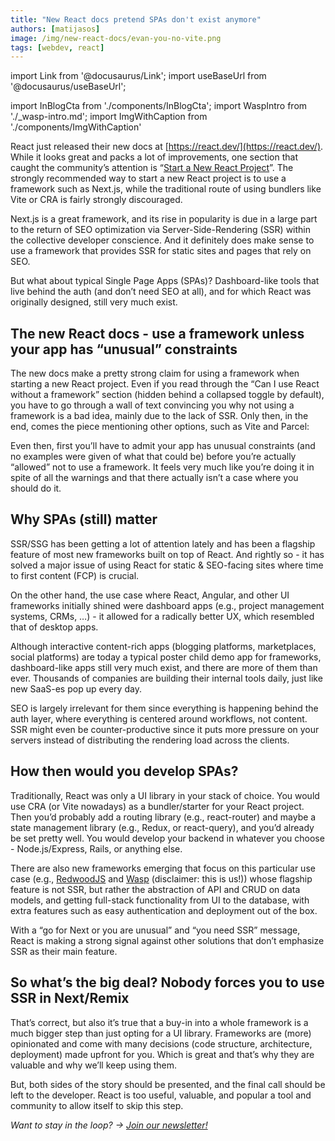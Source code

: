 ```yaml
---
title: "New React docs pretend SPAs don't exist anymore"
authors: [matijasos]
image: /img/new-react-docs/evan-you-no-vite.png
tags: [webdev, react] 
---
```


import Link from '@docusaurus/Link';
import useBaseUrl from '@docusaurus/useBaseUrl';

import InBlogCta from './components/InBlogCta';
import WaspIntro from './_wasp-intro.md';
import ImgWithCaption from './components/ImgWithCaption'

<ImgWithCaption
    alt="Where is Vite"
    source="/img/new-react-docs/evan-you-no-vite.png"
/>

React just released their new docs at [https://react.dev/](https://react.dev/). While it looks great and packs a lot of improvements, one section that caught the community’s attention is “[Start a New React Project](https://react.dev/learn/start-a-new-react-project)”. The strongly recommended way to start a new React project is to use a framework such as Next.js, while the traditional route of using bundlers like Vite or CRA is fairly strongly discouraged.

Next.js is a great framework, and its rise in popularity is due in a large part to the return of SEO optimization via Server-Side-Rendering (SSR) within the collective developer conscience. And it definitely does make sense to use a framework that provides SSR for static sites and pages that rely on SEO.

But what about typical Single Page Apps (SPAs)? Dashboard-like tools that live behind the auth (and don’t need SEO at all), and for which React was originally designed, still very much exist.

<!--truncate-->

## The new React docs - use a framework unless your app has “unusual” constraints

<ImgWithCaption
    alt="react new project docs"
    source="img/new-react-docs/react-new-project.png"
/>

The new docs make a pretty strong claim for using a framework when starting a new React project. Even if you read through the “Can I use React without a framework” section (hidden behind a collapsed toggle by default), you have to go through a wall of text convincing you why not using a framework is a bad idea, mainly due to the lack of SSR. Only then, in the end, comes the piece mentioning other options, such as Vite and Parcel:

<ImgWithCaption
    alt="use framework unless you app has unusual constraints"
    source="img/new-react-docs/your-app-unusual.png"
/>

Even then, first you’ll have to admit your app has unusual constraints (and no examples were given of what that could be) before you’re actually “allowed” not to use a framework. It feels very much like you’re doing it in spite of all the warnings and that there actually isn’t a case where you should do it.

## Why SPAs (still) matter

<ImgWithCaption
    alt="SPAs still have their place"
    source="img/new-react-docs/spas-have-place.png"
/>

SSR/SSG has been getting a lot of attention lately and has been a flagship feature of most new frameworks built on top of React. And rightly so - it has solved a major issue of using React for static & SEO-facing sites where time to first content (FCP) is crucial.

On the other hand, the use case where React, Angular, and other UI frameworks initially shined were dashboard apps (e.g., project management systems, CRMs, …) - it allowed for a radically better UX, which resembled that of desktop apps.

Although interactive content-rich apps (blogging platforms, marketplaces, social platforms) are today a typical poster child demo app for frameworks, dashboard-like apps still very much exist, and there are more of them than ever. Thousands of companies are building their internal tools daily, just like new SaaS-es pop up every day.

SEO is largely irrelevant for them since everything is happening behind the auth layer, where everything is centered around workflows, not content. SSR might even be counter-productive since it puts more pressure on your servers instead of distributing the rendering load across the clients.

## How then would you develop SPAs?

Traditionally, React was only a UI library in your stack of choice. You would use CRA (or Vite nowadays) as a bundler/starter for your React project. Then you’d probably add a routing library (e.g., react-router) and maybe a state management library (e.g., Redux, or react-query), and you’d already be set pretty well. You would develop your backend in whatever you choose - Node.js/Express, Rails, or anything else.

There are also new frameworks emerging that focus on this particular use case (e.g., [RedwoodJS](https://redwoodjs.com/) and [Wasp](https://wasp.sh) (disclaimer: this is us!)) whose flagship feature is not SSR, but rather the abstraction of API and CRUD on data models, and getting full-stack functionality from UI to the database, with extra features such as easy authentication and deployment out of the box.

With a “go for Next or you are unusual” and “you need SSR” message, React is making a strong signal against other solutions that don’t emphasize SSR as their main feature.

## So what’s the big deal? Nobody forces you to use SSR in Next/Remix

That’s correct, but also it’s true that a buy-in into a whole framework is a much bigger step than just opting for a UI library. Frameworks are (more) opinionated and come with many decisions (code structure, architecture, deployment) made upfront for you. Which is great and that’s why they are valuable and why we’ll keep using them.

But, both sides of the story should be presented, and the final call should be left to the developer. React is too useful, valuable, and popular a tool and community to allow itself to skip this step.


*Want to stay in the loop? → [Join our newsletter!](/#signup)*

